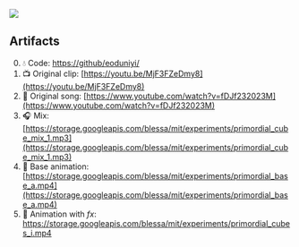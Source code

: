 ![](cover.png)

## Artifacts
0. 💧 Code: [https://github/eoduniyi/](https://github.com/eoduniyi/primordial_cubes)
1. 📺 Original clip: [https://youtu.be/MjF3FZeDmy8](https://youtu.be/MjF3FZeDmy8)
2. 🎻 Original song: [https://www.youtube.com/watch?v=fDJf232023M](https://www.youtube.com/watch?v=fDJf232023M)
3. 🎧 Mix: [https://storage.googleapis.com/blessa/mit/experiments/primordial_cube_mix_1.mp3](https://storage.googleapis.com/blessa/mit/experiments/primordial_cube_mix_1.mp3)
4. 🐣 Base animation: [https://storage.googleapis.com/blessa/mit/experiments/primordial_base_a.mp4](https://storage.googleapis.com/blessa/mit/experiments/primordial_base_a.mp4)
5. 🛫 Animation with *fx*: <https://storage.googleapis.com/blessa/mit/experiments/primordial_cubes_i.mp4>
